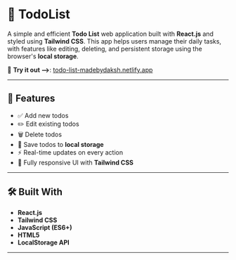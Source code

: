 # 📝 TodoList

A simple and efficient **Todo List** web application built with **React.js** and styled using **Tailwind CSS**. This app helps users manage their daily tasks, with features like editing, deleting, and persistent storage using the browser's **local storage**.

🔗 **Try it out -->**: [todo-list-madebydaksh.netlify.app](https://todo-list-madebydaksh-0f6e84.netlify.app/)

---

## 🚀 Features

- ✅ Add new todos
- ✏️ Edit existing todos
- 🗑️ Delete todos
- 💾 Save todos to **local storage**
- ⚡ Real-time updates on every action
- 📱 Fully responsive UI with **Tailwind CSS**

---

## 🛠️ Built With

- **React.js**
- **Tailwind CSS**
- **JavaScript (ES6+)**
- **HTML5**
- **LocalStorage API**

---
